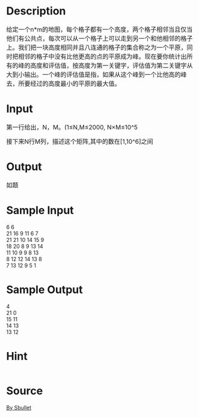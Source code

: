 
# Description

<div class="content"><p><span style="font-size: medium">给定一个n*m的地图，每个格子都有一个高度，两个格子相邻当且仅当他们有公共点，每次可以从一个格子上可以走到另一个和他相邻的格子上。</span><span style="font-size: medium">我们把一块高度相同并且八连通的格子的集合称之为一个平原，同时把相邻的格子中没有比他更高的点的平原成为峰。</span><span style="font-size: medium">现在要你统计出所有的峰的高度和评估值，按高度为第一关键字，评估值为第二关键字从大到小输出。</span><span style="font-size: medium">一个峰的评估值是指，如果从这个峰到一个比他高的峰去，所要经过的高度最小的平原的最大值。</span></p></div>

# Input

<div class="content"><p><span style="font-size: medium">第一行给出，N，M。(1≤N,M≤2000, N×M≤10^5</span></p>
<p><span style="font-size: medium">接下来N行M列，描述这个矩阵,其中的数在[1,10^6]之间</span></p></div>

# Output

<div class="content"><p><span style="font-size: medium">如题</span></p></div>

# Sample Input

<div class="content"><span class="sampledata">6 6 <br/>
21 16 9 11 6 7 <br/>
21 21 10 14 15 9 <br/>
18 20 8 9 13 14 <br/>
11 10 9 9 8 13 <br/>
8 12 12 14 13 8 <br/>
7 13 12 9 5 1 </span></div>

# Sample Output

<div class="content"><span class="sampledata">4 <br/>
21 0 <br/>
15 11 <br/>
14 13 <br/>
13 12 </span></div>

# Hint

<div class="content"><p></p><p><img alt="" src="/source/bzoj/3485/img/aHR0cHM6Ly9seWRzeS5jb20vSnVkZ2VPbmxpbmUvdXBsb2FkLzIwMTQwMy8xMSgzKS5qcGc=.jpg"/></p><p></p></div>

# Source

<div class="content"><p><a href="problemset.php?search=By Sbullet">By Sbullet</a></p></div>

